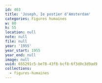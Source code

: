 ```yaml
---
id: 403
title: 'Joseph, Ie postier d‘Amsterdam'
categories: Figures humaines
w: 80
h: 55
location: null
note: null
file: null
year: '1955'
year_start: 1955
year_end: null
image: null
uuid: 655291c5-be78-43f8-bcf8-6f3d0c3d9ad9
collections:
  - figures-humaines
---
```


